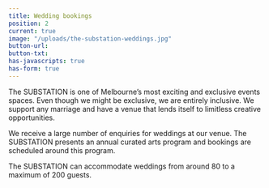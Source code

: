 ```yaml
---
title: Wedding bookings
position: 2
current: true
image: "/uploads/the-substation-weddings.jpg"
button-url: 
button-txt: 
has-javascripts: true
has-form: true
---
```


<!-- http://jekyllrb.com/docs/templates/#link -->

The SUBSTATION is one of Melbourne’s most exciting and exclusive events spaces. Even though we might be exclusive, we are entirely inclusive. We support any marriage and have a venue that lends itself to limitless creative opportunities.  

We receive a large number of enquiries for weddings at our venue. The SUBSTATION presents an annual curated arts program and bookings are scheduled around this program.

The SUBSTATION can accommodate weddings from around 80 to a maximum of 200 guests.